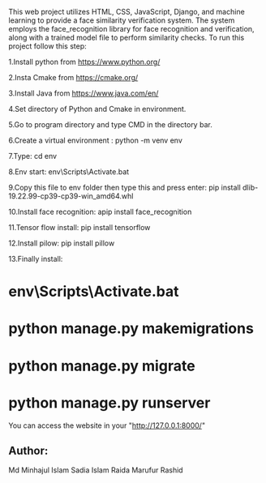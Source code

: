 This web project utilizes HTML, CSS, JavaScript, Django, and machine learning to provide a face similarity verification system. The system employs the face_recognition library for face recognition and verification, along with a trained model file to perform similarity checks.
To run this project follow this step:




1.Install python from https://www.python.org/

2.Insta Cmake from https://cmake.org/

3.Install Java from https://www.java.com/en/

4.Set directory of Python and Cmake in environment.

5.Go to program directory and type CMD in the directory bar.

6.Create a virtual environment :  python -m venv env

7.Type: cd env

8.Env start:  env\Scripts\Activate.bat

9.Copy this file to env folder then type this and press enter: pip install dlib-19.22.99-cp39-cp39-win_amd64.whl

10.Install face recognition: apip install face_recognition

11.Tensor flow install:   pip install tensorflow

12.Install pilow:   pip install pillow

13.Finally install:

# env\Scripts\Activate.bat
# python manage.py makemigrations
# python manage.py migrate
# python manage.py runserver

You can access the website in your "http://127.0.0.1:8000/"

## Author:
Md Minhajul Islam
Sadia Islam Raida
Marufur Rashid
